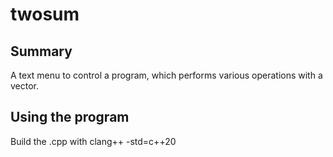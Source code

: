 # twosum
## Summary
A text menu to control a program, which performs various operations with a vector.  
## Using the program  
Build the .cpp with clang++ -std=c++20
